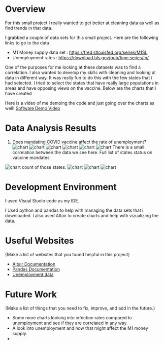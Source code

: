 # Overview
For this small project I really wanted to get better at cleaning data as well as find trends in that data.

I grabbed a couple of data sets for this small project. Here are the following links to go to the data 
* M1 Money supply data set : https://fred.stlouisfed.org/series/M1SL
* Unemployment rates : https://download.bls.gov/pub/time.series/ln/

One of the purposes for me looking at these datasets was to find a correlation. I also wanted to develop my skills with cleaning and looking at data in different way. It was really fun to do this with the few states that i had selected. I tried to select the states that have really large populations in areas and have opposing views on the vaccine. Below are the charts that i have created

Here is a video of me demoing the code and just going over the charts as well! 
[Software Demo Video](http://youtube.link.goes.here)

# Data Analysis Results

1. Does mandating COVID vaccine affect the rate of unemployment?
![chart](Florida_final.png)
![chart](cali_final.png)
![chart](Texas_final.png)
![chart](newyork_final.png)
![chart](idaho_final.png)
![chart](hawaii_final.png)
There is a small correlation between the data we see here.
Full list of states status on vaccine mandates


![chart](list.png)
count of those states.
![chart](number_bar.png)
![chart](fredgraph.png)
![chart](civilian-unemployment-se.png)
# Development Environment
I used Visual Studio code as my IDE. 

I Used python and pandas to help with managing the data sets that i downloaded. 
I also used Altair to create charts and help with vizualizing the data.
# Useful Websites

{Make a list of websites that you found helpful in this project}
* [Altair Documentation](https://altair-viz.github.io/index.html)
* [Pandas Documentation](https://pandas.pydata.org/docs/)
* [Unemployment data](https://www.bls.gov/charts/employment-situation/civilian-unemployment.htm)
# Future Work

{Make a list of things that you need to fix, improve, and add in the future.}
* Some more charts looking into infection rates compared to unemployment and see if they are correlated in any way.
* A look into unemployment and how that might affect the M1 money supply.
* 
